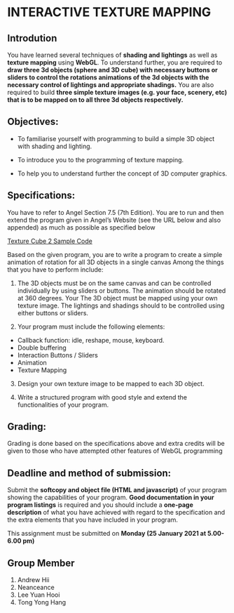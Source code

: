 

# INTERACTIVE TEXTURE MAPPING
## Introdution

You have learned several techniques of **shading and lightings** as well as **texture mapping** using **WebGL**. To understand further, you are required to **draw three 3d objects (sphere and   3D cube) with necessary buttons or sliders to control the rotations animations of the 3d objects with the necessary control of lightings and appropriate shadings.** You are also required to build **three simple texture images (e.g. your face, scenery, etc) that is to be mapped on to all three 3d objects respectively.**

## Objectives:
- To familiarise yourself with programming to build a simple 3D object with shading and lighting.

- To introduce you to the programming of texture mapping.

- To help you to understand further the concept of 3D computer graphics.

## Specifications:

You have to refer to Angel Section 7.5 (7th Edition). You are to run and then extend the program given in Angel’s Website (see the URL below and also appended) as much as possible as specified below

[Texture Cube 2 Sample Code](http://www.cs.unm.edu/~angel/BOOK/INTERACTIVE_COMPUTER_GRAPHICS/SEVENTH_EDITION/CODE/07/textureCubev2.html)

Based on the given program, you are to write a program to create a simple animation of rotation for all 3D objects in a single canvas Among the things that you have to perform include:

1. The 3D objects must be on the same canvas and can be controlled individually by using sliders or buttons. The animation should be rotated at 360 degrees. Your The 3D object must be mapped using your own texture image. The lightings and shadings should to be controlled using either buttons or sliders.

2. Your program must include the following elements:

  - Callback function: idle, reshape, mouse, keyboard.
  - Double buffering 
  - Interaction Buttons / Sliders
  - Animation
  - Texture Mapping

3. Design your own texture image to be mapped to each 3D object.

4. Write a structured program with good style and extend the functionalities of your program.

## Grading:

Grading is done based on the specifications above and extra credits will be given to those who have attempted other features of WebGL programming

## Deadline and method of submission:

Submit the **softcopy and object file (HTML and javascript)** of your program showing the capabilities of your program. **Good documentation in your program listings** is required and you should include a **one-page description** of what you have achieved with regard to the specification and the extra elements that you have included in your program.

This assignment must be submitted on **Monday (25 January 2021 at 5.00-6.00 pm)**

## Group Member 
1. Andrew Hii
2. Neanceance 
3. Lee Yuan Hooi 
4. Tong Yong Hang 
